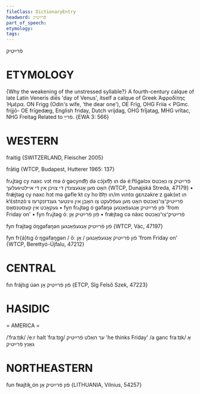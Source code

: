 ```yaml
---
fileClass: DictionaryEntry
headword: פֿרײַטיק
part_of_speech: 
etymology: 
tags: 
---
```

פֿרײַטיק

ETYMOLOGY
===========
{Why the weakening of the unstressed syllable?}
A fourth-century calque of late Latin Veneris diēs 'day of Venus', itself a calque of Greek Ἀφροδίτης Ἡμέρα.
ON Frigg (Odin's wife, 'the dear one'), OE Frīg, OHG Friia < PGmc. frijjō-
OE frīgedæg, English friday, Dutch vrijdag, OHG frîjatag, MHG vrîtac, NHG Freitag
Related to פֿרײַ.
{EWA 3: 566}

WESTERN
========

fraitig {SWITZERLAND, Fleischer 2005}

frātig {WTCP, Budapest, Hutterer 1965: 137}

frⲁjtəg cy naxc vɔt mə óˑgəcynd͡n̩ də cɔ́jxt͡n̩ ɩn də éːlʲtɩ̀gəlɔx פֿרײַטיק צו נאַכטס האָט מען אָנגעצונדן די צויכן אין די איילטיגעלעך {WTCP, Dunajská Streda, 47179}
	•	frǽjtəg cy naxc hɔt mə gəfleˑkt cy hoˑb͡m̩ ɩn/m vɩntα gɛnzəkreˑz gəkɔ́xt ɩn kʲɛ́stnzòˑs פֿרײַטיק־צו־נאַכטס האָט מען געפֿלעקט צו האָבן אין ווינטער גענדזנקרעז געקאָכט אין קעסטנסאָס
	•	fyn frⲁjtəg óˑgəfaŋə פֿון פֿרײַטיק אָנגעפֿאַנגען 'from Friday on'
	•	fyn frⲁjtəg óː פֿון פֿרײַטיק אָן
	•	frǽjtəg cə nàxc פֿרײַטיק־צו־נאַכטס

fyn frajtəg óŋgəfaŋən פֿון פֿרײַטיק אָנגעפֿאַנגען {WTCP, Vác, 47197}

fyn fr{á}tɩg õˑŋgəfaŋgən / õː פֿון פֿרײַטיק אָנגעפֿאַנגען / אָן 'from Friday on' {WTCP, Berettyó-Újfalu, 47212}

CENTRAL
========

fɩn frájtɩg úən פֿון פֿרײַטיק אָן {ETCP, Sîg Felső Szek, 47223}

HASIDIC
=======
= AMERICA = 

/ˈfraːtɪk/
/eːr halt ˈfraːtɪg̥/ ער האַלט פֿרײַטיק 'he thinks Friday'
/a ganc fraːtɪk/ אַ גאַנץ פֿרײַטיק

NORTHEASTERN
==============

fun fʀajtik͜ ón פֿון פֿרײַטיק אָן {LITHUANIA, Vilnius, 54257}